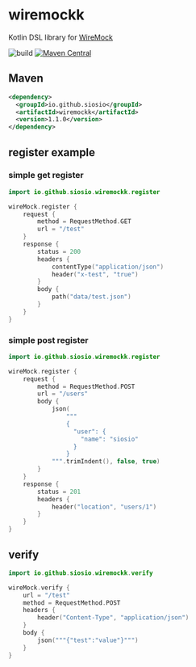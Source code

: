 # wiremockk
Kotlin DSL library for [WireMock](https://github.com/wiremock/wiremock)

![build](https://github.com/siosio/wiremockk/actions/workflows/build.yml/badge.svg)
[![Maven Central](https://img.shields.io/maven-central/v/io.github.siosio/wiremockk?style=plastic)](https://search.maven.org/artifact/io.github.siosio/wiremockk)

## Maven
```xml
<dependency>
  <groupId>io.github.siosio</groupId>
  <artifactId>wiremockk</artifactId>
  <version>1.1.0</version>
</dependency>
```

## register example
### simple get register
```kotlin
import io.github.siosio.wiremockk.register

wireMock.register {
    request {
        method = RequestMethod.GET
        url = "/test"
    }
    response {
        status = 200
        headers {
            contentType("application/json")
            header("x-test", "true")
        }
        body {
            path("data/test.json")
        }
    }
}
```

### simple post register
```kotlin
import io.github.siosio.wiremockk.register

wireMock.register {
    request {
        method = RequestMethod.POST
        url = "/users"
        body {
            json(
                """
                {
                  "user": {
                    "name": "siosio"
                  }
                }
            """.trimIndent(), false, true)
        }
    }
    response {
        status = 201
        headers {
            header("location", "users/1")
        }
    }
}
```

## verify
```kotlin
import io.github.siosio.wiremockk.verify

wireMock.verify {
    url = "/test"
    method = RequestMethod.POST
    headers {
        header("Content-Type", "application/json")
    }
    body {
        json("""{"test":"value"}""")
    }
}
```
